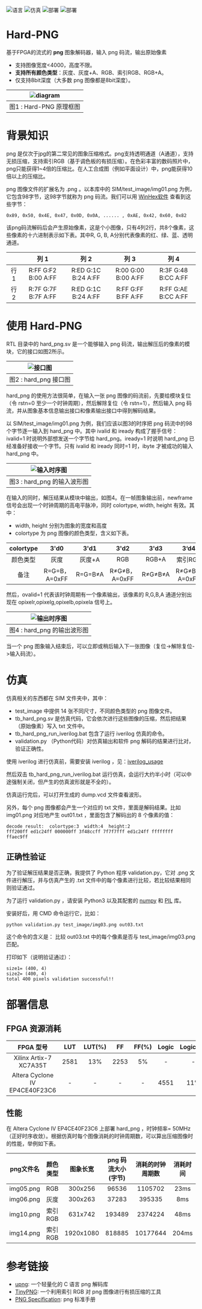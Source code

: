 ![语言](https://img.shields.io/badge/语言-systemverilog_(IEEE1800_2005)-CAD09D.svg) ![仿真](https://img.shields.io/badge/仿真-iverilog-green.svg) ![部署](https://img.shields.io/badge/部署-quartus-blue.svg) ![部署](https://img.shields.io/badge/部署-vivado-FF1010.svg)

Hard-PNG
===========================
基于FPGA的流式的 **png** 图象解码器，输入 png 码流，输出原始像素

* 支持图像宽度<4000，高度不限。
* **支持所有颜色类型**：灰度、灰度+A、RGB、索引RGB、RGB+A。
* 仅支持8bit深度（大多数 png 图像都是8bit深度）。

| ![diagram](./figures/diagram.png) |
| :----: |
| 图1 : Hard-PNG 原理框图 |



# 背景知识

png 是仅次于jpg的第二常见的图象压缩格式。png支持透明通道（A通道），支持无损压缩，支持索引RGB（基于调色板的有损压缩）。在色彩丰富的数码照片中，png只能获得1~4倍的压缩比。在人工合成图（例如平面设计）中，png能获得10倍以上的压缩比。

png 图像文件的扩展名为 .png 。以本库中的 SIM/test_image/img01.png 为例，它包含98字节，这98字节就称为 png 码流。我们可以用 [WinHex软件](http://www.x-ways.net/winhex/) 查看到这些字节：

```
0x89, 0x50, 0x4E, 0x47, 0x0D, 0x0A, ...... , 0xAE, 0x42, 0x60, 0x82
```
该png码流解码后会产生原始像素，这是个小图像，只有4列2行，共8个像素，这些像素的十六进制表示如下表。其中R, G, B, A分别代表像素的红、绿、蓝、透明通道。

|          | 列 1 | 列 2 | 列 3 | 列 4 |
| :---:    | :---: | :---: | :---: | :---: |
| 行 1 | R:FF G:F2 B:00 A:FF | R:ED G:1C B:24 A:FF | R:00 G:00 B:00 A:FF | R:3F G:48 B:CC A:FF |
| 行 2 | R:7F G:7F B:7F A:FF | R:ED G:1C B:24 A:FF | R:FF G:FF B:FF A:FF | R:FF G:AE B:CC A:FF |



# 使用 Hard-PNG

RTL 目录中的 hard_png.sv 是一个能够输入 png 码流，输出解压后的像素的模块，它的接口如图2所示。

| ![接口图](./figures/interface.png) |
| :----: |
| 图2 : hard_png 接口图 |

hard_png 的使用方法很简单，在输入一张 png 图像的码流前，先要给模块复位（令 rstn=0 至少一个时钟周期），然后解除复位（令 rstn=1），然后输入 png 码流，并从图象基本信息输出接口和像素输出接口中得到解码结果。

以 SIM/test_image/img01.png 为例，我们应该以图3的时序把 png 码流中的98个字节逐一输入到 hard_png 中。其中 ivalid 和 iready 构成了握手信号： ivalid=1 时说明外部想发送一个字节给 hard_png。iready=1 时说明 hard_png 已经准备好接收一个字节。只有 ivalid 和 iready 同时=1 时，ibyte 才被成功的输入 hard_png 中。

| ![输入时序图](./figures/wave1.png) |
| :----: |
| 图3 : hard_png 的输入波形图 |

在输入的同时，解压结果从模块中输出，如图4。在一帧图象输出前，newframe 信号会出现一个时钟周期的高电平脉冲，同时 colortype, width, height 有效。其中：

- width, height 分别为图象的宽度和高度
- colortype 为 png 图像的颜色类型，含义如下表。

| colortype | 3'd0 | 3'd1 | 3'd2 | 3'd3 | 3‘d4 |
| :-------: | :--: | :--: | :--: | :--: | :--: |
| 颜色类型 | 灰度 | 灰度+A | RGB | RGB+A | 索引RGB |
| 备注 | R=G=B，A=0xFF | R=G=B≠A | R≠G≠B，A=0xFF | R≠G≠B≠A | R≠G≠B，A=0xFF |

然后，ovalid=1 代表该时钟周期有一个像素输出，该像素的 R,G,B,A 通道分别出现在 opixelr,opixelg,opixelb,opixela 信号上。

| ![输出时序图](./figures/wave2.png) |
| :----: |
| 图4 : hard_png 的输出波形图 |

当一个 png 图象输入结束后，可以立即或稍后输入下一张图像（复位->解除复位->输入码流）。



# 仿真

仿真相关的东西都在 SIM 文件夹中，其中：

- test_image 中提供 14 张不同尺寸，不同颜色类型的 png 图像文件。
- tb_hard_png.sv 是仿真代码，它会依次进行这些图像的压缩，然后把结果（原始像素）写入 txt 文件中。
- tb_hard_png_run_iverilog.bat 包含了运行 iverilog 仿真的命令。
- validation.py （Python代码）对仿真输出和软件 png 解码的结果进行比对，验证正确性。

使用 iverilog 进行仿真前，需要安装 iverilog ，见：[iverilog_usage](https://github.com/WangXuan95/WangXuan95/blob/main/iverilog_usage/iverilog_usage.md)

然后双击 tb_hard_png_run_iverilog.bat 运行仿真，会运行大约半小时（可以中途强制关闭，但产生的仿真波形就是不全的）。

仿真运行完后，可以打开生成的 dump.vcd 文件查看波形。

另外，每个 png 图像都会产生一个对应的 txt 文件，里面是解码结果。比如 img01.png 对应地产生 out01.txt ，里面包含了解码出的 8 个像素的值：

```
decode result:  colortype:3  width:4  height:2
fff200ff ed1c24ff 000000ff 3f48ccff 7f7f7fff ed1c24ff ffffffff ffaec9ff 
```

## 正确性验证

为了验证解压结果是否正确，我提供了 Python 程序 validation.py，它对 .png 文件进行解压，并与仿真产生的 .txt 文件中的每个像素进行比较，若比较结果相同则验证通过。

为了运行 validation.py ，请安装 Python3 以及其配套的 [numpy](https://pypi.org/project/numpy/) 和 [PIL](https://pypi.org/project/Pillow/) 库。

安装好后，用 CMD 命令运行它，比如：

```
python validation.py test_image/img03.png out03.txt
```
这个命令的含义是： 比较 out03.txt 中的每个像素是否与 test_image/img03.png 匹配。

打印如下（说明验证通过）：

```
size1= (400, 4)
size2= (400, 4)
total 400 pixels validation successful!!
```



# 部署信息

## FPGA 资源消耗

|           FPGA 型号            | LUT  | LUT(%) |  FF  | FF(%) | Logic | Logic(%) |  BRAM   | BRAM(%) |
| :----------------------------: | :--: | :----: | :--: | :---: | :---: | :------: | :-----: | :-----: |
|     Xilinx Artix-7 XC7A35T     | 2581 |  13%   | 2253 |  5%   |   -   |    -     | 792kbit |   44%   |
| Altera Cyclone IV EP4CE40F23C6 |  -   |   -    |  -   |   -   | 4551  |   11%    | 427kbit |   37%   |

## 性能

在 Altera Cyclone IV EP4CE40F23C6 上部署 hard_png ，时钟频率= 50MHz （正好时序收敛）。根据仿真时每个图像消耗的时钟周期数，可以算出压缩图像时的性能，举例如下表。

| png文件名 | 颜色类型 | 图象长宽 | png 码流大小 (字节) | 消耗的时钟周期数 | 消耗时间 |
| :-----------: | :----------: | :----------: | :--------------: | :---------------: | :---------------: |
| img05.png | RGB | 300x256 | 96536 | 1105702 | 23ms |
| img06.png | 灰度 | 300x263 | 37283 | 395335 | 8ms |
|   img10.png   |   索引RGB    |   631x742    |      193489      |     2374224 | 48ms |
| img14.png |     索引RGB |  1920x1080  |      818885      |    10177644 | 204ms |




# 参考链接

* [upng](https://github.com/elanthis/upng): 一个轻量化的 C 语言 png 解码库
* [TinyPNG](https://tinypng.com/): 一个利用索引 RGB 对 png 图像进行有损压缩的工具
* [PNG Specification](https://www.w3.org/TR/REC-png.pdf): png 标准手册
